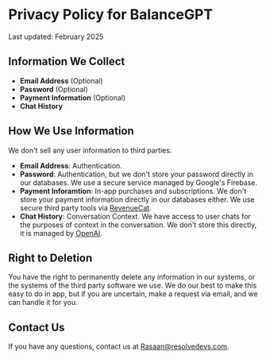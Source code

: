 # Privacy Policy for BalanceGPT

Last updated: February 2025

## Information We Collect
- **Email Address** (Optional)
- **Password** (Optional)
- **Payment Information** (Optional)
- **Chat History**

## How We Use Information
We don't sell any user information to third parties.

- **Email Address**: Authentication.
- **Password**: Authentication, but we don't store your password directly in our databases. We use a secure service managed by Google's Firebase.
- **Payment Inforamtion**: In-app purchases and subscriptions. We don't store your payment information directly in our databases either. We use secure third party tools via [RevenueCat](https://www.revenuecat.com/privacy/).
- **Chat History**: Conversation Context. We have access to user chats for the purposes of context in the conversation. We don't store this directly, it is managed by [OpenAI](https://openai.com/policies/row-privacy-policy/).

## Right to Deletion

You have the right to permanently delete any information in our systems, or the systems of the third party software we use. We do our best to make this easy to do in app, but if you are uncertain, make a request via email, and we can handle it for you. 

## Contact Us
If you have any questions, contact us at [Rasaan@resolvedevs.com](mailto:Rasaan@resolvedevs.com).
